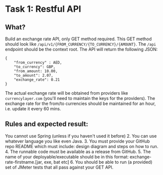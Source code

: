 # Task 1: Restful API

## What?
Build an exchange rate API, only GET method required. This GET method should look like `/api/v1/{FROM_CURRENCY/{TO_CURRENCY}/{AMOUNT}`. 
The `/api` endpoint should be the context root. 
The API will return the following JSON:

    {
        "from_currency" : AED,
        "to_currency": GBP,
        "from_amount: 10.00,
        "to_amount": 2.07,
        "exchange_rate": 0.21
    }

The actual exchange rate will be obtained from providers like `currencylayer.com` (you'll need to maintain the keys for the providers).
The exchange rate for the from/to currencies should be maintained for an hour, i.e. update it every 60 mins.

## Rules and expected result:
  You cannot use Spring (unless if you haven't used it before)
2. You can use whatever language you like even Java.
3. You must provide your GitHub repo README which must include: design diagram and steps on how to run.
4. The runnable code must be available as a release from GitHub.
5. The name of your deployable/executable should be in this format:  exchange-rate-firstname.[jar, exe, bat etc]
6. You should be able to run (a provided) set of JMeter tests that all pass against your GET API.
